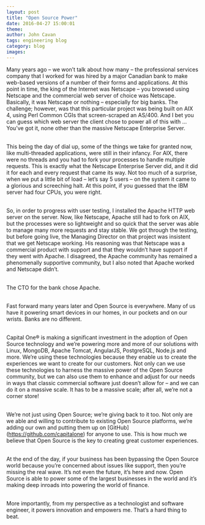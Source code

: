 ```yaml
---
layout: post
title: "Open Source Power"
date: 2016-04-27 15:00:01
theme: 
author: John Cavan
tags: engineering blog
category: blog
images:
---
```

Many years ago – we won’t talk about how many – the professional services company that I worked for was hired by a major Canadian bank to make web-based versions of a number of their forms and applications. At this point in time, the king of the Internet was Netscape – you browsed using Netscape and the commercial web server of choice was Netscape. Basically, it was Netscape or nothing – especially for big banks. The challenge; however, was that this particular project was being built on AIX 4, using Perl Common CGIs that screen-scraped an AS/400. And I bet you can guess which web server the client chose to power all of this with ... You’ve got it, none other than the massive Netscape Enterprise Server.
<br/><br/>

<!--more-->

This being the day of dial up, some of the things we take for granted now, like multi-threaded applications, were still in their infancy. For AIX, there were no threads and you had to fork your processes to handle multiple requests. This is exactly what the Netscape Enterprise Server did, and it did it for each and every request that came its way. Not too much of a surprise, when we put a little bit of load – let’s say 5 users – on the system it came to a glorious and screeching halt. At this point, if you guessed that the IBM server had four CPUs, you were right.
<br/><br/>

So, in order to progress with user testing, I installed the Apache HTTP web server on the server. Now, like Netscape, Apache still had to fork on AIX, but the processes were so lightweight and so quick that the server was able to manage many more requests and stay stable. We got through the testing, but before going live, the Managing Director on that project was insistent that we get Netscape working. His reasoning was that Netscape was a commercial product with support and that they wouldn’t have support if they went with Apache. I disagreed, the Apache community has remained a phenomenally supportive community, but I also noted that Apache worked and Netscape didn’t. 
<br/><br/>

The CTO for the bank chose Apache. 
<br/><br/>

Fast forward many years later and Open Source is everywhere. Many of us have it powering smart devices in our homes, in our pockets and on our wrists. Banks are no different. 
<br/><br/>

Capital One® is making a significant investment in the adoption of Open Source technology and we’re powering more and more of our solutions with Linux, MongoDB, Apache Tomcat, AngularJS, PostgreSQL, Node.js and more. We’re using these technologies because they enable us to create the experiences we want to create for our customers. Not only can we use these technologies to harness the massive power of the Open Source community, but we can also use them to enhance and adjust for our needs in ways that classic commercial software just doesn’t allow for – and we can do it on a massive scale. It has to be a massive scale; after all, we’re not a corner store!
<br/><br/>

We’re not just using Open Source; we’re giving back to it too. Not only are we able and willing to contribute to existing Open Source platforms, we’re adding our own and putting them up on [GitHub] (https://github.com/capitalone) for anyone to use. This is how much we believe that Open Source is the key to creating great customer experiences.
<br/><br/>

At the end of the day, if your business has been bypassing the Open Source world because you’re concerned about issues like support, then you’re missing the real wave. It’s not even the future, it’s here and now. Open Source is able to power some of the largest businesses in the world and it’s making deep inroads into powering the world of finance.
<br/><br/>

More importantly, from my perspective as a technologist and software engineer, it powers innovation and empowers me. That’s a hard thing to beat.
<br/><br/>
